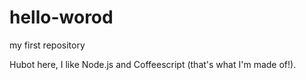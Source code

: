 # hello-worod
my first repository

Hubot here, I like Node.js and Coffeescript (that's what I'm made of!).
